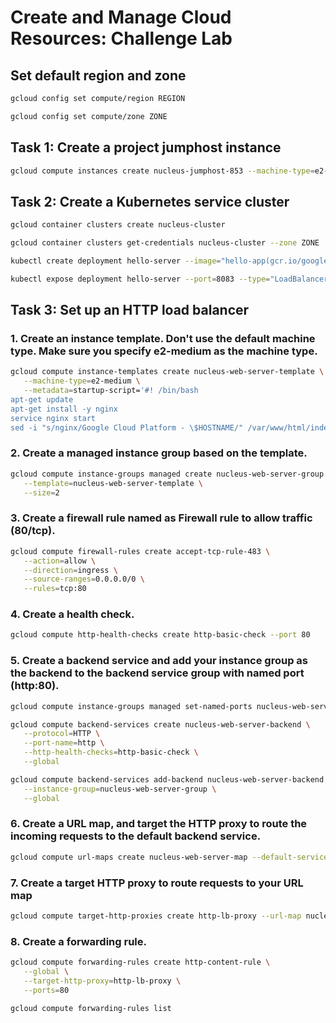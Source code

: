 # Create and Manage Cloud Resources: Challenge Lab

## Set default region and zone

```bash
gcloud config set compute/region REGION
```

```bash
gcloud config set compute/zone ZONE
```

## Task 1: Create a project jumphost instance

```bash
gcloud compute instances create nucleus-jumphost-853 --machine-type=e2-micro
```

## Task 2: Create a Kubernetes service cluster

```bash
gcloud container clusters create nucleus-cluster
```

```bash
gcloud container clusters get-credentials nucleus-cluster --zone ZONE
```

```bash
kubectl create deployment hello-server --image="hello-app(gcr.io/google-samples/hello-app:2.0)"
```

```bash
kubectl expose deployment hello-server --port=8083 --type="LoadBalancer"
```

## Task 3: Set up an HTTP load balancer

### 1. Create an instance template. Don't use the default machine type. Make sure you specify e2-medium as the machine type.

```bash
gcloud compute instance-templates create nucleus-web-server-template \
   --machine-type=e2-medium \
   --metadata=startup-script='#! /bin/bash
apt-get update
apt-get install -y nginx
service nginx start
sed -i "s/nginx/Google Cloud Platform - \$HOSTNAME/" /var/www/html/index.nginx-debian.html'
```

### 2. Create a managed instance group based on the template.

```bash
gcloud compute instance-groups managed create nucleus-web-server-group \
   --template=nucleus-web-server-template \
   --size=2
```

### 3. Create a firewall rule named as Firewall rule to allow traffic (80/tcp).

```bash
gcloud compute firewall-rules create accept-tcp-rule-483 \
   --action=allow \
   --direction=ingress \
   --source-ranges=0.0.0.0/0 \
   --rules=tcp:80
```

### 4. Create a health check.

```bash
gcloud compute http-health-checks create http-basic-check --port 80
```

### 5. Create a backend service and add your instance group as the backend to the backend service group with named port (http:80).

```bash
gcloud compute instance-groups managed set-named-ports nucleus-web-server-group --named-ports http:80
```

```bash
gcloud compute backend-services create nucleus-web-server-backend \
   --protocol=HTTP \
   --port-name=http \
   --http-health-checks=http-basic-check \
   --global
```

```bash
gcloud compute backend-services add-backend nucleus-web-server-backend \
   --instance-group=nucleus-web-server-group \
   --global
```

### 6. Create a URL map, and target the HTTP proxy to route the incoming requests to the default backend service.

```bash
gcloud compute url-maps create nucleus-web-server-map --default-service nucleus-web-server-backend
```

### 7. Create a target HTTP proxy to route requests to your URL map

```bash
gcloud compute target-http-proxies create http-lb-proxy --url-map nucleus-web-server-map
```

### 8. Create a forwarding rule.

```bash
gcloud compute forwarding-rules create http-content-rule \
   --global \
   --target-http-proxy=http-lb-proxy \
   --ports=80
```

```bash
gcloud compute forwarding-rules list
```
